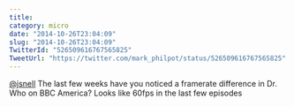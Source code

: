 ```yaml
---
title: 
category: micro
date: "2014-10-26T23:04:09"
slug: "2014-10-26T23:04:09"
TwitterId: "526509616767565825"
TweetUrl: "https://twitter.com/mark_philpot/status/526509616767565825"
---
```


[@jsnell](https://twitter.com/jsnell) The last few weeks have you noticed a
framerate difference in Dr. Who on BBC America? Looks like 60fps in the last few
episodes
